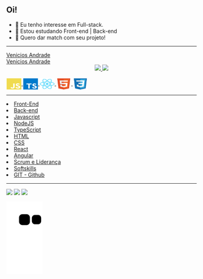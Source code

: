 ## Oi!
- 👀 Eu tenho interesse em Full-stack.
- 🌱 Estou estudando Front-end | Back-end
- 💞️ Quero dar match com seu projeto!

<hr>

<script src="https://platform.linkedin.com/badges/js/profile.js" async defer type="text/javascript"></script>
<div class="badge-base LI-profile-badge" data-locale="pt_BR" data-size="medium" data-theme="light" data-type="VERTICAL" data-vanity="venicios-andrade" data-version="v1"><a class="badge-base__link LI-simple-link" href="https://br.linkedin.com/in/venicios-andrade?trk=profile-badge">Venicios Andrade</a></div>
              

<div class="badge-base LI-profile-badge" data-locale="pt_BR" data-size="medium" data-theme="light" data-type="VERTICAL" data-vanity="venicios-andrade" data-version="v1"><a class="badge-base__link LI-simple-link" href="https://br.linkedin.com/in/venicios-andrade?trk=profile-badge">Venicios Andrade</a></div>
              
 
<!---
vinyand/vinyand is a ✨ special ✨ repository because its `README.md` (this file) appears on your GitHub profile.
You can click the Preview link to take a look at your changes.
--->
<body>
  <div align="center">
  <a href="https://github.com/vinyand">
  <img height="180em" src="https://github-readme-stats.vercel.app/api?username=vinyand&show_icons=true&theme=dracula&include_all_commits=true&count_private=true"/>
  <img height="180em" src="https://github-readme-stats.vercel.app/api/top-langs/?username=vinyand&layout=compact&langs_count=7&theme=dracula"/>
</div>
    <div style="display: inline_block"><br>
  <img align="center" alt="Js" height="30" width="40" src="https://raw.githubusercontent.com/devicons/devicon/master/icons/javascript/javascript-plain.svg">
  <img align="center" alt="Ts" height="30" width="40" src="https://raw.githubusercontent.com/devicons/devicon/master/icons/typescript/typescript-plain.svg">
  <img align="center" alt="-React" height="30" width="40" src="https://raw.githubusercontent.com/devicons/devicon/master/icons/react/react-original.svg">
  <img align="center" alt="HTML" height="30" width="40" src="https://raw.githubusercontent.com/devicons/devicon/master/icons/html5/html5-original.svg">
  <img align="center" alt="CSS" height="30" width="40" src="https://raw.githubusercontent.com/devicons/devicon/master/icons/css3/css3-original.svg">
</div>
 <hr>
<div>
 <li>Front-End</li>
 <li>Back-end</li>
 <li>Javascript</li>
 <li>NodeJS</li>
 <li>TypeScript</li>
 <li>HTML</li>
 <li>CSS</li>
 <li>React</li>
 <li>Angular</li>
 <li>Scrum e Liderança</li>
 <li>Softskills</li>
 <li>GIT - Github</li>
 </div>
<hr>
 <div> 
  <a href="https://instagram.com/vinyand" target="_blank"><img src="https://img.shields.io/badge/-Instagram-%23E4405F?style=for-the-badge&logo=instagram&logoColor=white" target="_blank"></a>
  <a href = "mailto:vinyand@gmail.com"><img src="https://img.shields.io/badge/-Gmail-%23333?style=for-the-badge&logo=gmail&logoColor=white" target="_blank"></a>
  <a href="https://www.linkedin.com/comm/mynetwork/discovery-see-all?usecase=PEOPLE_FOLLOWS&followMember=venicios-andrade" target="_blank"><img src="https://img.shields.io/badge/-LinkedIn-%230077B5?style=for-the-badge&logo=linkedin&logoColor=white" target="_blank"></a>
  

      

 
  ![Snake animation](https://github.com/rafaballerini/rafaballerini/blob/output/github-contribution-grid-snake.svg)
